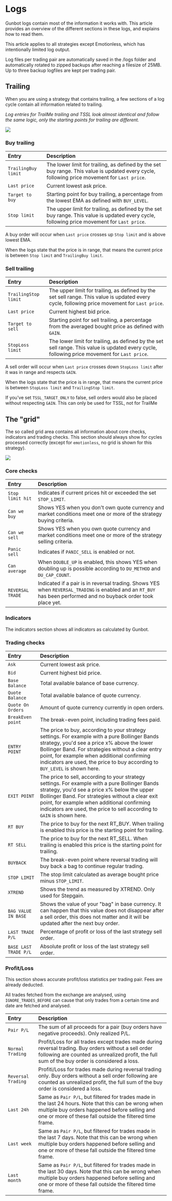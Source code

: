 # Logs

Gunbot logs contain most of the information it works with. This article provides an overview of the different sections in these logs, and explains how to read them.

This article applies to all strategies except Emotionless, which has intentionally limited log output.

Log files per trading pair are automatically saved in the /logs folder and automatically rotated to zipped backups after reaching a filesize of 25MB. Up to three backup logfiles are kept per trading pair.

 

## Trailing

When you are using a strategy that contains trailing, a few sections of a log cycle contain all information related to trailing.

_Log entries for TrailMe trailing and TSSL look almost identical and follow the same logic, only the starting points for trailing are different._

![](https://user-images.githubusercontent.com/2372008/41924015-3d28d2e6-7969-11e8-8cab-4637c23f70fb.png)

### **Buy trailing**

| Entry | Description |
| :--- | :--- |
| `TrailingBuy limit` | The lower limit for trailing, as defined by the set buy range. This value is updated every cycle, following price movement for `Last price`. |
| `Last price` | Current lowest ask price. |
| `Target to buy` | Starting point for buy trailing, a percentage from the lowest EMA as defined with `BUY_LEVEL`. |
| `Stop limit` | The upper limit for trailing, as defined by the set buy range. This value is updated every cycle, following price movement for `Last price`. |

A buy order will occur when `Last price` crosses up `Stop limit` and is above lowest EMA.

When the logs state that the price is in range, that means the current price is between `Stop limit` and `TrailingBuy limit`.

### **Sell trailing**

| Entry | Description |
| :--- | :--- |
| `TrailingStop limit` | The upper limit for trailing, as defined by the set sell range. This value is updated every cycle, following price movement for `Last price`. |
| `Last price` | Current highest bid price. |
| `Target to sell` | Starting point for sell trailing, a percentage from the averaged bought price as defined with `GAIN`. |
| `StopLoss limit` | The lower limit for trailing, as defined by the set sell range. This value is updated every cycle, following price movement for `Last price`. |

A sell order will occur when `Last price` crosses down `StopLoss limit` after it was in range and respects `GAIN`.

When the logs state that the price is in range, that means the current price is between `StopLoss limit` and `TrailingStop limit`.

If you've set `TSSL_TARGET_ONLY` to false, sell orders would also be placed without respecting `GAIN`. This can only be used for TSSL, not for TrailMe

 

## The "grid"

The so called grid area contains all information about core checks, indicators and trading checks. This section should always show for cycles processed correctly \(except for `emotionless`, no grid is shown for this strategy\).

![](https://user-images.githubusercontent.com/2372008/41924087-5e62f810-7969-11e8-9967-6b6299c1bba3.png)

### **Core checks**

| Entry | Description |
| :--- | :--- |
| `Stop limit hit` | Indicates if current prices hit or exceeded the set `STOP_LIMIT`. |
| `Can we buy` | Shows YES when you don't own quote currency and market conditions meet one or more of the strategy buying criteria. |
| `Can we sell` | Shows YES when you own quote currency and market conditions meet one or more of the strategy selling criteria. |
| `Panic sell` | Indicates if `PANIC_SELL` is enabled or not. |
| `Can average` | When `DOUBLE_UP` is enabled, this shows YES when doubling up is possible according to `DU_METHOD` and `DU_CAP_COUNT`. |
| `REVERSAL TRADE` | Indicated if a pair is in reversal trading. Shows YES when `REVERSAL_TRADING` is enabled and an `RT_BUY` has been performed and no buyback order took place yet. |



### **Indicators**

The indicators section shows all indicators as calculated by Gunbot.



### **Trading checks**

| Entry | Description |
| :--- | :--- |
| `Ask` | Current lowest ask price. |
| `Bid` | Current highest bid price. |
| `Base Balance` | Total available balance of base currency. |
| `Quote Balance` | Total available balance of quote currency. |
| `Quote On Orders` | Amount of quote currency currently in open orders. |
| `BreakEven point` | The break-even point, including trading fees paid. |
| `ENTRY POINT` | The price to buy, according to your strategy settings. For example with a pure Bollinger Bands strategy, you'd see a price x% above the lower Bollinger Band. For strategies without a clear entry point, for example when additional confirming indicators are used, the price to buy according to `BUY_LEVEL` is shown here. |
| `EXIT POINT` | The price to sell, according to your strategy settings. For example with a pure Bollinger Bands strategy, you'd see a price x% below the upper Bollinger Band. For strategies without a clear exit point, for example when additional confirming indicators are used, the price to sell according to `GAIN` is shown here. |
| `RT BUY` | The price to buy for the next RT\_BUY. When trailing is enabled this price is the starting point for trailing. |
| `RT SELL` | The price to buy for the next RT\_SELL. When trailing is enabled this price is the starting point for trailing. |
| `BUYBACK` | The break-even point where reversal trading will buy back a bag to continue regular trading. |
| `STOP LIMIT` | The stop limit calculated as average bought price minus `STOP_LIMIT`. |
| `XTREND` | Shows the trend as measured by XTREND. Only used for Stepgain. |
| `BAG VALUE IN BASE` | Shows the value of your "bag" in base currency. It can happen that this value does not disappear after a sell order, this does not matter and it will be updated after the next buy order. |
| `LAST TRADE P/L` | Percentage of profit or loss of the last strategy sell order. |
| `BASE LAST TRADE P/L` | Absolute profit or loss of the last strategy sell order. |

### **Profit/Loss**

This section shows accurate profit/loss statistics per trading pair. Fees are already deducted.

All trades fetched from the exchange are analysed, using `IGNORE_TRADES_BEFORE` can cause that only trades from a certain time and date are fetched and analysed.

| Entry | Description |
| :--- | :--- |
| `Pair P/L` | The sum of all proceeds for a pair \(buy orders have negative proceeds\). Only realized P/L. |
| `Normal Trading` | Profit/Loss for all trades except trades made during reversal trading. Buy orders without a sell order following are counted as unrealized profit, the full sum of the buy order is considered a loss. |
| `Reversal Trading` | Profiti/Loss for trades made during reversal trading only. Buy orders without a sell order following are counted as unrealized profit, the full sum of the buy order is considered a loss. |
| `Last 24h` | Same as `Pair P/L`, but filtered for trades made in the last 24 hours. Note that this can be wrong when multiple buy orders happened before selling and one or more of these fall outside the filtered time frame. |
| `Last week` | Same as `Pair P/L`, but filtered for trades made in the last 7 days. Note that this can be wrong when multiple buy orders happened before selling and one or more of these fall outside the filtered time frame. |
| `Last month` | Same as `Pair P/L`, but filtered for trades made in the last 30 days. Note that this can be wrong when multiple buy orders happened before selling and one or more of these fall outside the filtered time frame. |

